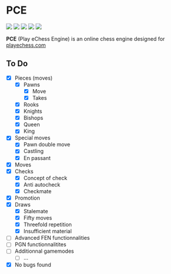 # PCE
![](https://img.shields.io/badge/version-DEV-524fff?style=for-the-badge)
![](https://img.shields.io/badge/Status-In%20Progress-b8b100?style=for-the-badge)
![](https://img.shields.io/badge/Made%20for-eChess-11482f?style=for-the-badge)
![](https://img.shields.io/github/languages/code-size/the-ylang/y?label=size&style=for-the-badge)
![](https://img.shields.io/badge/Made%20in-C++-00599C?logo=cplusplus&style=for-the-badge)

**PCE** (Play eChess Engine) is an online chess engine designed for [playechess.com](http://playechess.com)

## To Do

- [x] Pieces (moves)
  - [x] Pawns
    - [x] Move
    - [x] Takes
  - [x] Rooks
  - [x] Knights
  - [x] Bishops
  - [x] Queen
  - [x] King
- [x] Special moves
  - [x] Pawn double move
  - [x] Castling
  - [x] En passant
- [x] Moves
- [x] Checks
  - [x] Concept of check
  - [x] Anti autocheck
  - [x] Checkmate
- [x] Promotion
- [x] Draws
  - [x] Stalemate
  - [x] Fifty moves
  - [x] Threefold repetition
  - [x] Insufficient material
- [ ] Advanced FEN functionnalities
- [ ] PGN functionnalitites
- [ ] Additionnal gamemodes
  - [ ] ...
- [x] No bugs found
